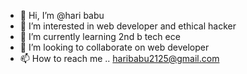 - 👋 Hi, I’m @hari babu
- 👀 I’m interested in web developer and ethical hacker
- 🌱 I’m currently learning 2nd b tech ece
- 💞️ I’m looking to collaborate on web developer
- 📫 How to reach me .. haribabu2125@gmail.com

<!---
hari babu is a ✨ special ✨ repository because its `README.md` (this file) appears on your GitHub profile.
You can click the Preview link to take a look at your changes.
--->
